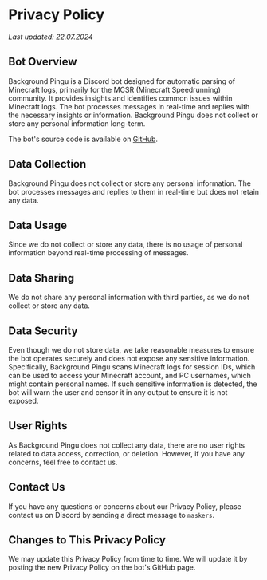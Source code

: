 # Privacy Policy

_Last updated: 22.07.2024_

## Bot Overview

Background Pingu is a Discord bot designed for automatic parsing of Minecraft logs, primarily for the MCSR (Minecraft Speedrunning) community. It provides insights and identifies common issues within Minecraft logs. The bot processes messages in real-time and replies with the necessary insights or information. Background Pingu does not collect or store any personal information long-term.

The bot's source code is available on [GitHub](https://github.com/faluhub/background-pingu-v2).

## Data Collection

Background Pingu does not collect or store any personal information. The bot processes messages and replies to them in real-time but does not retain any data.

## Data Usage

Since we do not collect or store any data, there is no usage of personal information beyond real-time processing of messages.

## Data Sharing

We do not share any personal information with third parties, as we do not collect or store any data.

## Data Security

Even though we do not store data, we take reasonable measures to ensure the bot operates securely and does not expose any sensitive information. Specifically, Background Pingu scans Minecraft logs for session IDs, which can be used to access your Minecraft account, and PC usernames, which might contain personal names. If such sensitive information is detected, the bot will warn the user and censor it in any output to ensure it is not exposed.

## User Rights

As Background Pingu does not collect any data, there are no user rights related to data access, correction, or deletion. However, if you have any concerns, feel free to contact us.

## Contact Us

If you have any questions or concerns about our Privacy Policy, please contact us on Discord by sending a direct message to `maskers`.

## Changes to This Privacy Policy

We may update this Privacy Policy from time to time. We will update it by posting the new Privacy Policy on the bot's GitHub page.
